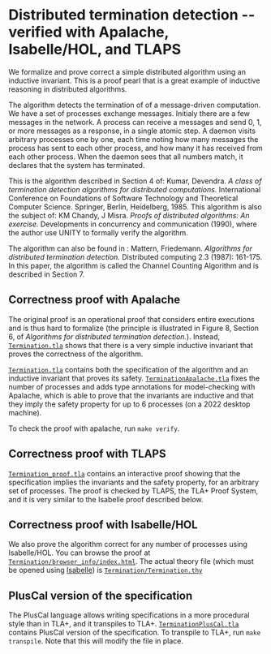 # Distributed termination detection -- verified with Apalache, Isabelle/HOL, and TLAPS

We formalize and prove correct a simple distributed algorithm using an
inductive invariant. This is a proof pearl that is a great example of
inductive reasoning in distributed algorithms.

The algorithm detects the termination of of a message-driven computation.  We
have a set of processes exchange messages.  Initialy there are a few messages
in the network. A process can receive a messages and send 0, 1, or more
messages as a response, in a single atomic step.  A daemon visits arbitrary
processes one by one, each time noting how many messages the process has sent to each
other process, and how many it has received from each other process.  When the daemon
sees that all numbers match, it declares that the system has terminated.

This is the algorithm described in Section 4 of: Kumar, Devendra.  *A class of
termination detection algorithms for distributed computations.* International
Conference on Foundations of Software Technology and Theoretical Computer
Science.  Springer, Berlin, Heidelberg, 1985. This algorithm is also the
subject of: KM Chandy, J Misra. *Proofs of distributed algorithms: An
exercise.* Developments in concurrency and communication (1990), where the
author use UNITY to formally verify the algorithm.

The algorithm can also be found in : Mattern, Friedemann. *Algorithms for
distributed termination detection.* Distributed computing 2.3 (1987): 161-175.
In this paper, the algorithm is called the Channel Counting Algorithm and is
described in Section 7.

## Correctness proof with Apalache

The original proof is an operational proof that considers entire executions and
is thus hard to formalize (the principle is illustrated in Figure 8, Section 6,
of *Algorithms for distributed termination detection.*). Instead,
[`Termination.tla`](Termination.tla) shows that there is a very simple
inductive invariant that proves the correctness of the algorithm.

[`Termination.tla`](Termination.tla) contains both the specification of the
algorithm and an inductive invariant that proves its safety.
[`TerminationApalache.tla`](TerminationApalache.tla) fixes the number of
processes and adds type annotations for model-checking with Apalache, which is
able to prove that the invariants are inductive and that they imply the safety
property for up to 6 processes (on a 2022 desktop machine).

To check the proof with apalache, run `make verify`.

## Correctness proof with TLAPS

[`Termination_proof.tla`](Termination_proof.tla) contains an interactive proof
showing that the specification implies the invariants and the safety property,
for an arbitrary set of processes. The proof is checked by TLAPS, the TLA+ Proof
System, and it is very similar to the Isabelle proof described below.

## Correctness proof with Isabelle/HOL

We also prove the algorithm correct for any number of processes using
Isabelle/HOL. You can browse the proof at
[`Termination/browser_info/index.html`](https://htmlpreview.github.io/?https://raw.githubusercontent.com/nano-o/Distributed-termination-detection/master/Termination/browser_info/Termination.html).
The actual theory file (which must be opened using
[Isabelle](https://isabelle.in.tum.de/)) is
[`Termination/Termination.thy`](Termination/Termination.thy)

## PlusCal version of the specification

The PlusCal language allows writing specifications in a more procedural style than in TLA+, and it transpiles to TLA+.
[`TerminationPlusCal.tla`](TerminationPlusCal.tla) contains PlusCal version of the specification.
To transpile to TLA+, run `make transpile`. Note that this will modify the file in place.

